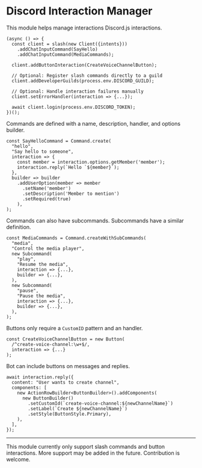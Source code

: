 # Discord Interaction Manager
This module helps manage interactions Discord.js interactions.
```
(async () => {
  const client = slash(new Client({intents}))
    .addChatInputCommand(SayHello)
    .addChatInputCommand(MediaCommands);
  
  client.addButtonInteraction(CreateVoiceChannelButton);

  // Optional: Register slash commands directly to a guild
  client.addDeveloperGuilds(process.env.DISCORD_GUILD);
  
  // Optional: Handle interaction failures manually
  client.setErrorHandler(interaction => {...});

  await client.login(process.env.DISCORD_TOKEN);
})();
```

Commands are defined with a name, description, handler, and options builder.
```
const SayHelloCommand = Command.create(
  "hello",
  "Say hello to someone",
  interaction => {
    const member = interaction.options.getMember('member');
    interaction.reply(`Hello `${member}`);
  },
  builder => builder
    .addUserOption(member => member
      .setName('member')
      .setDescription('Member to mention')
      .setRequired(true)
    ),
);
```

Commands can also have subcommands. Subcommands have a similar definition.
```
const MediaCommands = Command.createWithSubCommands(
  "media",
  "Control the media player",
  new Subcommand(
    "play",
    "Resume the media",
    interaction => {...},
    builder => {...},
  ),
  new Subcommand(
    "pause",
    "Pause the media",
    interaction => {...},
    builder => {...},
  ),
);
```

Buttons only require a `CustomID` pattern and an handler.
```
const CreateVoiceChannelButton = new Button(
  /^create-voice-channel:\w+$/,
  interaction => {...}
);
```

Bot can include buttons on messages and replies.
```
await interaction.reply({
  content: "User wants to create channel",
  components: [
    new ActionRowBuilder<ButtonBuilder>().addComponents(
      new ButtonBuilder()
        .setCustomId(`create-voice-channel:${newChannelName}`)
        .setLabel(`Create ${newChannelName}`)
        .setStyle(ButtonStyle.Primary),
    ),
  ],
});
```

---

This module currently only support slash commands and button interactions. More support may be added in the future. Contribution is welcome.